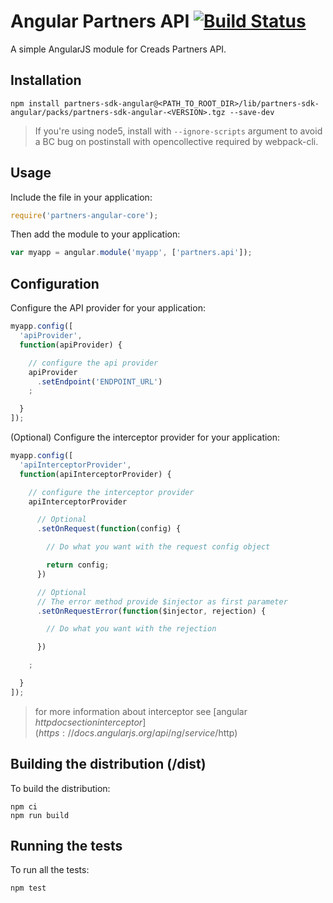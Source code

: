 # Angular Partners API [![Build Status](https://travis-ci.com/creads/partners-sdk-angular.svg?branch=master)](https://travis-ci.com/creads/partners-sdk-angular)

A simple AngularJS module for Creads Partners API.

## Installation

    npm install partners-sdk-angular@<PATH_TO_ROOT_DIR>/lib/partners-sdk-angular/packs/partners-sdk-angular-<VERSION>.tgz --save-dev

> If you're using node5, install with `--ignore-scripts` argument
> to avoid a BC bug on postinstall with opencollective required by webpack-cli.

## Usage

Include the file in your application:

```js
require('partners-angular-core');
```

Then add the module to your application:

```js
var myapp = angular.module('myapp', ['partners.api']);
```

## Configuration

Configure the API provider for your application:

```js
myapp.config([
  'apiProvider',
  function(apiProvider) {

    // configure the api provider
    apiProvider
      .setEndpoint('ENDPOINT_URL')
    ;

  }
]);
```

(Optional) Configure the interceptor provider for your application:

```js
myapp.config([
  'apiInterceptorProvider',
  function(apiInterceptorProvider) {

    // configure the interceptor provider
    apiInterceptorProvider

      // Optional
      .setOnRequest(function(config) {

        // Do what you want with the request config object

        return config;
      })

      // Optional
      // The error method provide $injector as first parameter
      .setOnRequestError(function($injector, rejection) {

        // Do what you want with the rejection

      })

    ;

  }
]);
```
> for more information about interceptor see [angular $http doc section interceptor](https://docs.angularjs.org/api/ng/service/$http)

## Building the distribution (/dist)

To build the distribution:

    npm ci
    npm run build

## Running the tests

To run all the tests:

    npm test
